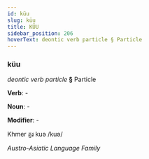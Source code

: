 ```yaml
---
id: küu
slug: küu
title: KÜU
sidebar_position: 206
hoverText: deontic verb particle § Particle
---
```


### küu

*deontic verb particle* **§** Particle

**Verb**: -

**Noun**: -

**Modifier**: -

Khmer គួរ kuə /kuə/

*Austro-Asiatic Language Family*